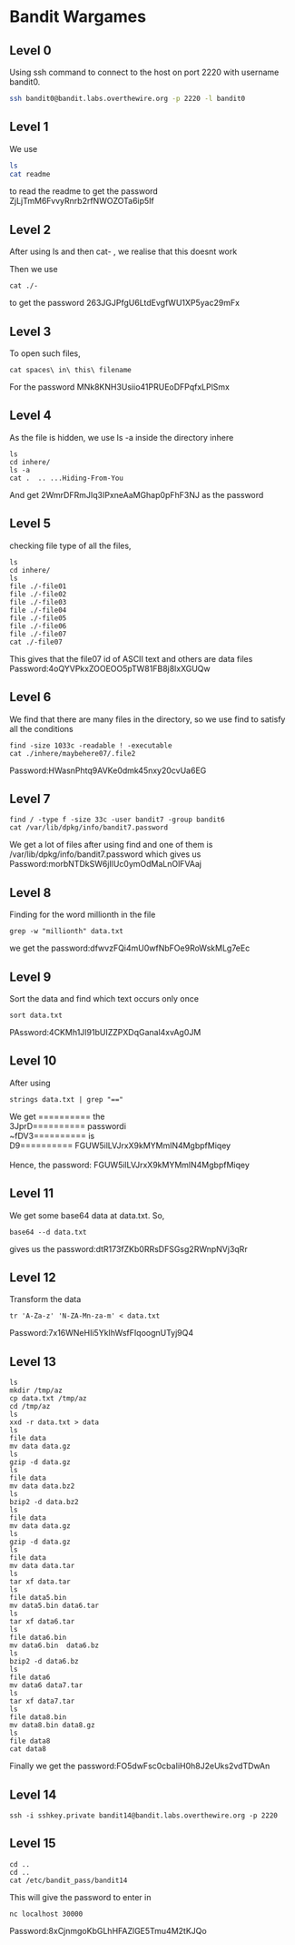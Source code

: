 # Bandit Wargames

## Level 0


Using ssh command to connect to the host on port 2220 with username bandit0. 
```bash
ssh bandit0@bandit.labs.overthewire.org -p 2220 -l bandit0
```

## Level 1
We use 
```bash
ls
cat readme
```
to read the readme to get the password ZjLjTmM6FvvyRnrb2rfNWOZOTa6ip5If

## Level 2
After using ls and then cat- , we realise that this doesnt work

Then we use 
```
cat ./-
```
to get the password 263JGJPfgU6LtdEvgfWU1XP5yac29mFx

## Level 3
To open such files,
```
cat spaces\ in\ this\ filename
```
For the password MNk8KNH3Usiio41PRUEoDFPqfxLPlSmx

## Level 4
As the file is hidden, we use ls -a inside the directory inhere

```
ls
cd inhere/
ls -a
cat .  .. ...Hiding-From-You
```

And get 2WmrDFRmJIq3IPxneAaMGhap0pFhF3NJ as the password

## Level 5
checking file type of all the files,
```
ls
cd inhere/
ls
file ./-file01
file ./-file02
file ./-file03
file ./-file04
file ./-file05
file ./-file06
file ./-file07
cat ./-file07

```
This gives that the file07 id of ASCII text and others are data files<br>
Password:4oQYVPkxZOOEOO5pTW81FB8j8lxXGUQw


## Level 6
We find that there are many files in the directory, so we use find to satisfy all the conditions
```
find -size 1033c -readable ! -executable
cat ./inhere/maybehere07/.file2
```
Password:HWasnPhtq9AVKe0dmk45nxy20cvUa6EG

## Level 7

```
find / -type f -size 33c -user bandit7 -group bandit6
cat /var/lib/dpkg/info/bandit7.password
```
We get a lot of files after using find and one of them is /var/lib/dpkg/info/bandit7.password which gives us
Password:morbNTDkSW6jIlUc0ymOdMaLnOlFVAaj


## Level 8
Finding for the word millionth in the file
```
grep -w "millionth" data.txt
```
we get the password:dfwvzFQi4mU0wfNbFOe9RoWskMLg7eEc
## Level 9
Sort the data and find which text occurs only once
```
sort data.txt
```
PAssword:4CKMh1JI91bUIZZPXDqGanal4xvAg0JM

## Level 10
After using 
```
strings data.txt | grep "=="
```
We get ========== the<br>
3JprD========== passwordi<br>
~fDV3========== is<br>
D9========== FGUW5ilLVJrxX9kMYMmlN4MgbpfMiqey<br><br>
Hence, the password: FGUW5ilLVJrxX9kMYMmlN4MgbpfMiqey

## Level 11
We get some base64 data at data.txt. So,
```
base64 --d data.txt
```
gives us the password:dtR173fZKb0RRsDFSGsg2RWnpNVj3qRr

## Level 12
Transform the data
```
tr 'A-Za-z' 'N-ZA-Mn-za-m' < data.txt
```
Password:7x16WNeHIi5YkIhWsfFIqoognUTyj9Q4
## Level 13
```
ls
mkdir /tmp/az
cp data.txt /tmp/az
cd /tmp/az
ls
xxd -r data.txt > data
ls
file data
mv data data.gz
ls
gzip -d data.gz
ls
file data
mv data data.bz2
ls
bzip2 -d data.bz2
ls
file data
mv data data.gz
ls
gzip -d data.gz
ls
file data
mv data data.tar
ls
tar xf data.tar
ls
file data5.bin 
mv data5.bin data6.tar
ls
tar xf data6.tar 
ls
file data6.bin
mv data6.bin  data6.bz
ls
bzip2 -d data6.bz
ls
file data6
mv data6 data7.tar
ls
tar xf data7.tar 
ls
file data8.bin
mv data8.bin data8.gz
ls
file data8
cat data8
```
Finally we get the password:FO5dwFsc0cbaIiH0h8J2eUks2vdTDwAn

## Level 14
```
ssh -i sshkey.private bandit14@bandit.labs.overthewire.org -p 2220
```

## Level 15
```
cd ..
cd ..
cat /etc/bandit_pass/bandit14
```
This will give the password to enter in
```
nc localhost 30000
```
Password:8xCjnmgoKbGLhHFAZlGE5Tmu4M2tKJQo
